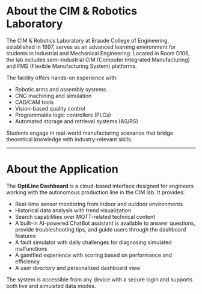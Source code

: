 
# About the CIM & Robotics Laboratory

The CIM & Robotics Laboratory at Braude College of Engineering, established in 1997, serves as an advanced learning environment for students in Industrial and Mechanical Engineering. Located in Room D106, the lab includes semi-industrial CIM (Computer Integrated Manufacturing) and FMS (Flexible Manufacturing System) platforms.

The facility offers hands-on experience with:
- Robotic arms and assembly systems
- CNC machining and simulation
- CAD/CAM tools
- Vision-based quality control
- Programmable logic controllers (PLCs)
- Automated storage and retrieval systems (AS/RS)

Students engage in real-world manufacturing scenarios that bridge theoretical knowledge with industry-relevant skills.

---

# About the Application

The **OptiLine Dashboard** is a cloud-based interface designed for engineers working with the autonomous production line in the CIM lab. It provides:

- Real-time sensor monitoring from indoor and outdoor environments  
- Historical data analysis with trend visualization  
- Search capabilities over MQTT-related technical content
- A built-in AI-powered ChatBot assistant is available to answer questions, provide troubleshooting tips, and guide users through the dashboard features 
- A fault simulator with daily challenges for diagnosing simulated malfunctions  
- A gamified experience with scoring based on performance and efficiency  
- A user directory and personalized dashboard view  

The system is accessible from any device with a secure login and supports both live and simulated data modes.
